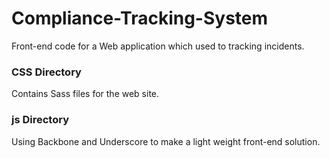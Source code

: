 # Compliance-Tracking-System
Front-end code for a Web application which used to tracking incidents.

### CSS Directory
Contains Sass files for the web site.

### js Directory
Using Backbone and Underscore to make a light weight front-end solution.
